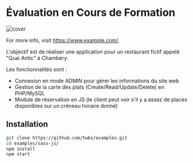 # Évaluation en Cours de Formation

![cover](https://github.com/Alex-Web-Github/..../screenshot.png)

For more info, visit <https://www.example.com/>.

L'objectif est de réaliser une application pour un restaurant fictif appelé "Quai Antic" à Chambéry.

Les fonctionnalités sont :

* Connexion en mode ADMIN pour gérer les informations du site web
* Gestion de la carte des plats (Create/Read/Update/Delete) en PHP/MySQL
* Module de réservation en JS (le client peut voir s'il y a assez de places disponibles sur un créneau horaire donné)

## Installation

```sh
git clone https://github.com/twbs/examples.git
cd examples/sass-js/
npm install
npm start
```
